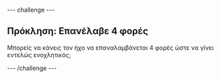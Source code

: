 --- challenge ---

## Πρόκληση: Επανέλαβε 4 φορές

Μπορείς να κάνεις τον ήχο να επαναλαμβάνεται 4 φορές ώστε να γίνει εντελώς ενοχλητικός;

--- /challenge ---